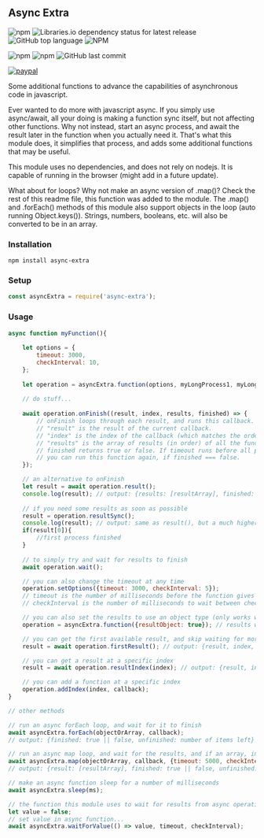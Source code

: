 ## Async Extra

![npm](https://img.shields.io/npm/v/async-extra)
![Libraries.io dependency status for latest release](https://img.shields.io/librariesio/release/npm/async-extra)
![GitHub top language](https://img.shields.io/github/languages/top/aspiesoft/async-extra)
![NPM](https://img.shields.io/npm/l/async-extra)

![npm](https://img.shields.io/npm/dw/async-extra)
![npm](https://img.shields.io/npm/dm/async-extra)
![GitHub last commit](https://img.shields.io/github/last-commit/aspiesoft/async-extra)

[![paypal](https://img.shields.io/badge/buy%20me%20a%20coffee-paypal-blue)](https://buymeacoffee.aspiesoft.com/)

Some additional functions to advance the capabilities of asynchronous code in javascript.

Ever wanted to do more with javascript async. If you simply use async/await, all your doing is making a function sync itself, but not affecting other functions.
Why not instead, start an async process, and await the result later in the function when you actually need it.
That's what this module does, it simplifies that process, and adds some additional functions that may be useful.

This module uses no dependencies, and does not rely on nodejs. It is capable of running in the browser (might add in a future update).

What about for loops? Why not make an async version of .map()? Check the rest of this readme file, this function was added to the module.
The .map() and .forEach() methods of this module also support objects in the loop (auto running Object.keys()). Strings, numbers, booleans, etc. will also be converted to be in an array.

### Installation

```shell script
npm install async-extra
```

### Setup

```js
const asyncExtra = require('async-extra');
```

### Usage

```js
async function myFunction(){
    
    let options = {
        timeout: 3000,
        checkInterval: 10,
    };
    
    let operation = asyncExtra.function(options, myLongProcess1, myLongProcess2, myLongProcess3);
    
    // do stuff...
    
    await operation.onFinish((result, index, results, finished) => {
        // onFinish loops through each result, and runs this callback.
        // "result" is the result of the current callback.
        // "index" is the index of the callback (which matches the order you put your functions in).
        // "results" is the array of results (in order) of all the functions.
        // finished returns true or false. If timeout runs before all processes are finished, this returns false.
        // you can run this function again, if finished === false.
    });

    // an alternative to onFinish
    let result = await operation.result();
    console.log(result); // output: {results: [resultArray], finished: true || false, unfinished: number of processes left}
    
    // if you need some results as soon as possible
    result = operation.resultSync();
    console.log(result); // output: same as result(), but a much higher chance for empty results.
    if(result[0]){
        //first process finished
    }
    
    // to simply try and wait for results to finish
    await operation.wait();

    // you can also change the timeout at any time
    operation.setOptions({timeout: 3000, checkInterval: 5});
    // timeout is the number of milliseconds before the function gives up waiting for a result.
    // checkInterval is the number of milliseconds to wait between checking if the result is there yet.

    // you can also set the results to use an object type (only works when you first create the operation)
    operation = asyncExtra.function({resultObject: true}); // results will output {0: result1, 1: result2} instead of [result1, result2]

    // you can get the first available result, and skip waiting for more results
    result = await operation.firstResult(); // output: {result, index, results, finished, unfinished}

    // you can get a result at a specific index
    result = await operation.resultIndex(index); // output: {result, index}

    // you can add a function at a specific index
    operation.addIndex(index, callback);
}

// other methods

// run an async forEach loop, and wait for it to finish
await asyncExtra.forEach(objectOrArray, callback);
// output: {finished: true || false, unfinished: number of items left}

// run an async map loop, and wait for the results, and if an array, in the same order they were originally in
await asyncExtra.map(objectOrArray, callback, {timeout: 5000, checkInterval: 5});
// output: {result: [resultArray], finished: true || false, unfinished: number of items left}

// make an async function sleep for a number of milliseconds
await asyncExtra.sleep(ms);

// the function this module uses to wait for results from async operations
let value = false;
// set value in async function...
await asyncExtra.waitForValue(() => value, timeout, checkInterval);
```
